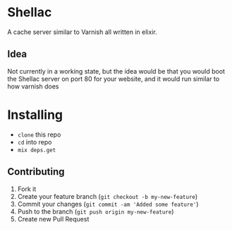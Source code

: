 # Shellac

A cache server similar to Varnish all written in elixir.

## Idea
Not currently in a working state, but the idea would be that you would boot the Shellac server on port 80 for your website, and it would run similar to how varnish does

# Installing

* `clone` this repo
* `cd` into repo
* `mix deps.get`

## Contributing

1. Fork it
2. Create your feature branch (`git checkout -b my-new-feature`)
3. Commit your changes (`git commit -am 'Added some feature'`)
4. Push to the branch (`git push origin my-new-feature`)
5. Create new Pull Request
